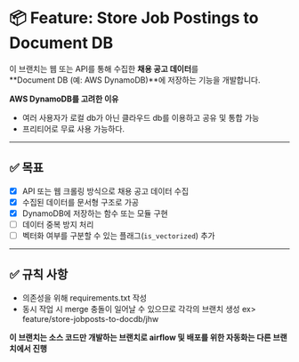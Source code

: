 # 📦 Feature: Store Job Postings to Document DB

이 브랜치는 웹 또는 API를 통해 수집한 **채용 공고 데이터**를  
**Document DB (예: AWS DynamoDB)**에 저장하는 기능을 개발합니다. 

**AWS DynamoDB를 고려한 이유**
 - 여러 사용자가 로컬 db가 아닌 클라우드 db를 이용하고 공유 및 통합 가능
 - 프리티어로 무료 사용 가능하다.

---

## ✅ 목표

- [x] API 또는 웹 크롤링 방식으로 채용 공고 데이터 수집
- [x] 수집된 데이터를 문서형 구조로 가공
- [x] DynamoDB에 저장하는 함수 또는 모듈 구현
- [ ] 데이터 중복 방지 처리
- [ ] 벡터화 여부를 구분할 수 있는 플래그(`is_vectorized`) 추가

---

## ✅ 규칙 사항 
 - 의존성을 위해 requirements.txt 작성
 - 동시 작업 시 merge 충돌이 일어날 수 있으므로 각각의 브랜치 생성 ex> feature/store-jobposts-to-docdb/jhw


**이 브랜치는 소스 코드만 개발하는 브랜치로 airflow 및 배포를 위한 자동화는 다른 브랜치에서 진행**